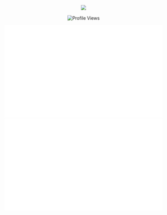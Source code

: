 
<p align="center"> <img src = "https://discord.c99.nl/widget/theme-4/978750269481418792.png" /> </p>
<p align="center"> <img src="https://gpvc.arturio.dev/sayborduu" alt="Profile Views" /> </p>

![](https://raw.githubusercontent.com/sayborduu/github-stats/master/generated/overview.svg#gh-dark-mode-only)
![](https://raw.githubusercontent.com/sayborduu/github-stats/master/generated/languages.svg#gh-dark-mode-only)
